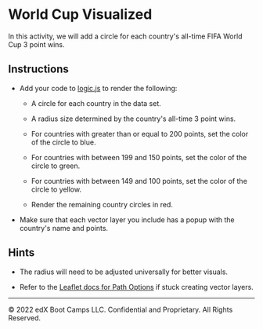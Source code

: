 # World Cup Visualized

In this activity, we will add a circle for each country's all-time FIFA World Cup 3 point wins.

## Instructions

* Add your code to [logic.js](Unsolved/logic.js) to render the following:

  * A circle for each country in the data set.

  * A radius size determined by the country's all-time 3 point wins.

  * For countries with greater than or equal to 200 points, set the color of the circle to blue.

  * For countries with between 199 and 150 points, set the color of the circle to green.

  * For countries with between 149 and 100 points, set the color of the circle to yellow.

  * Render the remaining country circles in red.

* Make sure that each vector layer you include has a popup with the country's name and points.

## Hints

* The radius will need to be adjusted universally for better visuals.

* Refer to the [Leaflet docs for Path Options](http://leafletjs.com/reference-1.0.3.html#path-option) if stuck creating vector layers.

---

© 2022 edX Boot Camps LLC. Confidential and Proprietary. All Rights Reserved.
